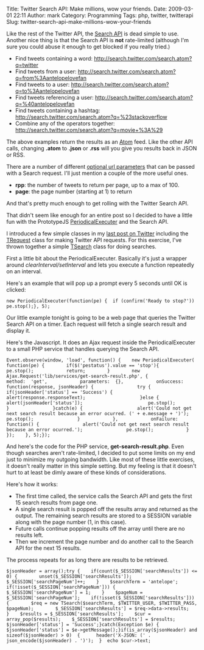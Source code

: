 Title: Twitter Search API:  Make millions, wow your friends.
Date: 2009-03-01 22:11
Author: mark
Category: Programming
Tags: php, twitter, twitterapi
Slug: twitter-search-api-make-millions-wow-your-friends

Like the rest of the Twitter API, the [Search API][] is dead simple to
use. Another nice thing is that the Search API is **not** rate-limited
(although I'm sure you could abuse it enough to get blocked if you
really tried.)

-   Find tweets containing a word:
    http://search.twitter.com/search.atom?q=twitter
-   Find tweets from a user:
    http://search.twitter.com/search.atom?q=from%3Aantelopelovefan
-   Find tweets to a user:
    http://search.twitter.com/search.atom?q=to%3Aantelopelovefan
-   Find tweets referencing a user:
    http://search.twitter.com/search.atom?q=%40antelopelovefan
-   Find tweets containing a hashtag:
    http://search.twitter.com/search.atom?q=%23stackoverflow
-   Combine any of the operators together:
    http://search.twitter.com/search.atom?q=movie+%3A%29


The above examples return the results as an [Atom][] feed. Like the
other API calls, changing **.atom** to **.json** or **.rss** will you
give you results back in JSON or RSS.

There are a number of different [optional url parameters][Search API]
that can be passed with a Search request. I'll just mention a couple of
the more useful ones.

-   **rpp**: the number of tweets to return per page, up to a max of
    100.
-   **page**: the page number (starting at 1) to return



And that's pretty much enough to get rolling with the Twitter Search
API.

That didn't seem like enough for an entire post so I decided to have a
little fun with the PrototypeJS [PeriodicalExecuter][] and the Search
API.

I introduced a few simple classes in my [last post on Twitter][]
including the [TRequest][] class for making Twitter API requests. For
this exercise, I've thrown together a simple [TSearch][] class for doing
searches.

First a little bit about the PeriodicalExecuter. Basically it's just a
wrapper around *clearInterval/setInterval* and lets you execute a
function repeatedly on an interval.

Here's an example that will pop up a prompt every 5 seconds until OK is
clicked:


~~~~ {.javascript name="code"}
new PeriodicalExecuter(function(pe) {  if (confirm('Ready to stop?'))    pe.stop();}, 5);
~~~~



Our little example tonight is going to be a web page that queries the
Twitter Search API on a timer. Each request will fetch a single search
result and display it.

Here's the Javascript. It does an Ajax request inside the
PeriodicalExecuter to a small PHP service that handles querying the
Search API.


~~~~ {.javascript name="code"}
Event.observe(window, 'load', function() {    new PeriodicalExecuter( function(pe) {        if($('pestatus').value == 'stop'){            pe.stop();            return;        }        new Ajax.Request('lib/services/get-search-result.php', {            method:  'get',            parameters:  {},            onSuccess:  function(response, jsonHeader) {                try {                    if(jsonHeader['status'] == 'Success') {                        alert(response.responseText);                    }else {                        alert(jsonHeader['status']);                        pe.stop();                    }                }catch(e) {                    alert('Could not get next search result because an error ocurred. (' + e.message + ')');                    pe.stop();                }            },            onFailure:  function() {                alert('Could not get next search result because an error ocurred.');                pe.stop();            }        });    }, 5);});
~~~~



And here's the code for the PHP service, **get-search-result.php**. Even
though searches aren't rate-limited, I decided to put some limits on my
end just to minimize my outgoing bandwidth. Like most of these little
exercises, it doesn't really matter in this simple setting. But my
feeling is that it doesn't hurt to at least be dimly aware of these
kinds of considerations.

Here's how it works:

-   The first time called, the service calls the Search API and gets the
    first 15 search results from page one.
-   A single search result is popped off the results array and returned
    as the output. The remaining search results are stored to a SESSION
    variable along with the page number (1, in this case).
-   Future calls continue popping results off the array until there are
    no results left.
-   Then we increment the page number and do another call to the Search
    API for the next 15 results.


The process repeats for as long there are results to be retrieved.


~~~~ {.php name="code"}
$jsonHeader = array();try {    if(count($_SESSION['searchResults']) <= 0) {        unset($_SESSION['searchResults']);        $_SESSION['searchPageNum']++;    }    $searchTerm = 'antelope';    if(!isset($_SESSION['searchPageNum'])) {        $_SESSION['searchPageNum'] = 1;    }    $pageNum = $_SESSION['searchPageNum'];    if(!isset($_SESSION['searchResults'])) {        $req = new TSearch($searchTerm, $TWITTER_USER, $TWITTER_PASS, $pageNum);        $_SESSION['searchResults'] = $req->data->results;    }    $results = $_SESSION['searchResults'];    $cur = array_pop($results);    $_SESSION['searchResults'] = $results;    $jsonHeader['status'] = 'Success';}catch(Exception $e) {    $jsonHeader['status'] = $e->getMessage();}if(is_array($jsonHeader) and sizeof($jsonHeader) > 0)  {      header('X-JSON: (' . json_encode($jsonHeader) . ')');  }  echo $cur->text;
~~~~



  [Search API]: http://apiwiki.twitter.com/Search+API+Documentation#Search
  [Atom]: http://en.wikipedia.org/wiki/Atom_(standard)
  [PeriodicalExecuter]: http://www.prototypejs.org/api/periodicalExecuter
  [last post on Twitter]: http://mark.biek.org/blog/2009/02/writing-a-simple-twitter-bot-in-php/
  [TRequest]: http://mark.biek.org/blog/static/TRequest.htm
  [TSearch]: http://mark.biek.org/blog/static/TSearch.htm
